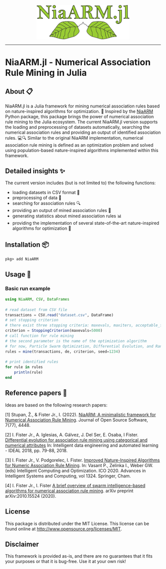 <p align="center">
  <img alt="logo" width="300" src=".github/images/logo.png">
</p>

---

# NiaARM.jl - Numerical Association Rule Mining in Julia

## About 📋

NiaARM.jl is a Julia framework for mining numerical association rules based on nature-inspired algorithms for optimization. 🌿 Inspired by the [NiaARM](https://github.com/firefly-cpp/NiaARM) Python package, this package brings the power of numerical association rule mining to the Julia ecosystem. The current NiaARM.jl version supports the loading and preprocessing of datasets automatically, searching the numerical association rules and providing an output of identified association rules. 💻🔍 Similar to the original NiaARM implementation, numerical association rule mining is defined as an optimization problem and solved using population-based nature-inspired algorithms implemented within this framework.

## Detailed insights ✨
The current version includes (but is not limited to) the following functions:

- loading datasets in CSV format 📂
- preprocessing of data 🔄
- searching for association rules 🔍
- providing an output of mined association rules 📝
- generating statistics about mined association rules 📊
- providing the implementation of several state-of-the-art nature-inspired algorithms for optimization 🧬

## Installation 📦

```
pkg> add NiaARM
```

## Usage 🚀

### Basic run example

```julia
using NiaARM, CSV, DataFrames

# read dataset from CSV file
transactions = CSV.read("dataset.csv", DataFrame)
# set stopping criterion
# there exist three stopping criteria: maxevals, maxiters, acceptable_fitness
criterion = StoppingCriterion(maxevals=5000)
# call function for rule mining
# the second parameter is the name of the optimization algorithm
# for now, Particle Swarm Optimization, Differential Evolution, and Random Search are implemented
rules = mine(transactions, de, criterion, seed=1234)

# print identified rules
for rule in rules
    println(rule)
end
```

## Reference papers 📄

Ideas are based on the following research papers:

[1] Stupan, Ž., & Fister Jr., I. (2022). [NiaARM: A minimalistic framework for Numerical Association Rule Mining](https://joss.theoj.org/papers/10.21105/joss.04448.pdf). Journal of Open Source Software, 7(77), 4448.

[2] I. Fister Jr., A. Iglesias, A. Gálvez, J. Del Ser, E. Osaba, I Fister. [Differential evolution for association rule mining using categorical and numerical attributes](http://www.iztok-jr-fister.eu/static/publications/231.pdf) In: Intelligent data engineering and automated learning - IDEAL 2018, pp. 79-88, 2018.

[3] I. Fister Jr., V. Podgorelec, I. Fister. [Improved Nature-Inspired Algorithms for Numeric Association Rule Mining](https://link.springer.com/chapter/10.1007/978-3-030-68154-8_19). In: Vasant P., Zelinka I., Weber GW. (eds) Intelligent Computing and Optimization. ICO 2020. Advances in Intelligent Systems and Computing, vol 1324. Springer, Cham.

[4] I. Fister Jr., I. Fister [A brief overview of swarm intelligence-based algorithms for numerical association rule mining](https://arxiv.org/abs/2010.15524). arXiv preprint arXiv:2010.15524 (2020).

## License

This package is distributed under the MIT License. This license can be found online at <http://www.opensource.org/licenses/MIT>.

## Disclaimer

This framework is provided as-is, and there are no guarantees that it fits your purposes or that it is bug-free. Use it at your own risk!
